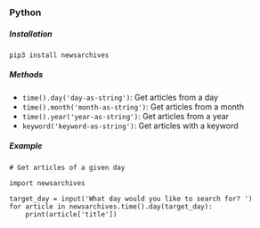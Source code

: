 ### Python

##### Installation

    pip3 install newsarchives

##### Methods
- `time().day('day-as-string')`: Get articles from a day
- `time().month('month-as-string')`: Get articles from a month
- `time().year('year-as-string')`: Get articles from a year
- `keyword('keyword-as-string')`: Get articles with a keyword

##### Example
    # Get articles of a given day

    import newsarchives
    
    target_day = input('What day would you like to search for? ')
    for article in newsarchives.time().day(target_day):
        print(article['title'])